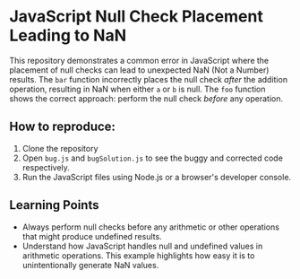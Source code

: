 # JavaScript Null Check Placement Leading to NaN

This repository demonstrates a common error in JavaScript where the placement of null checks can lead to unexpected NaN (Not a Number) results.  The `bar` function incorrectly places the null check *after* the addition operation, resulting in NaN when either `a` or `b` is null. The `foo` function shows the correct approach: perform the null check *before* any operation. 

## How to reproduce:
1. Clone the repository
2. Open `bug.js` and `bugSolution.js` to see the buggy and corrected code respectively. 
3. Run the JavaScript files using Node.js or a browser's developer console. 

## Learning Points
- Always perform null checks before any arithmetic or other operations that might produce undefined results.
- Understand how JavaScript handles null and undefined values in arithmetic operations.  This example highlights how easy it is to unintentionally generate NaN values.